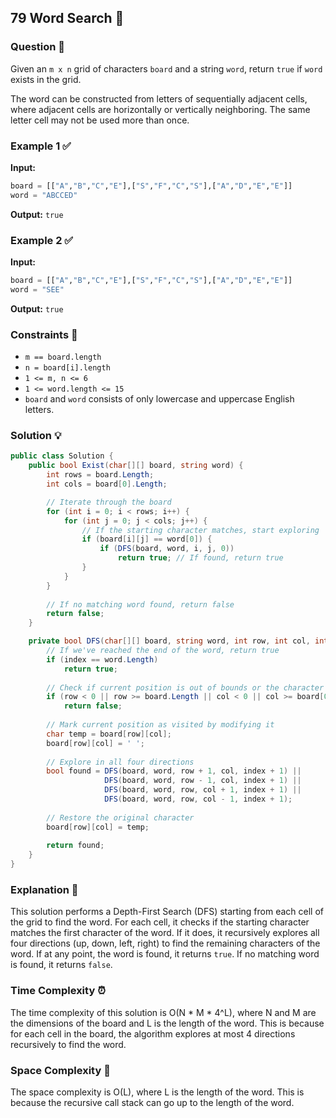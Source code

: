 ## 79 Word Search 🧩

### Question 🎯
Given an `m x n` grid of characters `board` and a string `word`, return `true` if `word` exists in the grid.

The word can be constructed from letters of sequentially adjacent cells, where adjacent cells are horizontally or vertically neighboring. The same letter cell may not be used more than once.

### Example 1 ✅

**Input:** 
```python
board = [["A","B","C","E"],["S","F","C","S"],["A","D","E","E"]]
word = "ABCCED"
```

**Output:** 
`true`

### Example 2 ✅

**Input:** 
```python
board = [["A","B","C","E"],["S","F","C","S"],["A","D","E","E"]]
word = "SEE"
```

**Output:** 
`true`

### Constraints 📏
- `m == board.length`
- `n = board[i].length`
- `1 <= m, n <= 6`
- `1 <= word.length <= 15`
- `board` and `word` consists of only lowercase and uppercase English letters.

### Solution 💡

```csharp
public class Solution {
    public bool Exist(char[][] board, string word) {
        int rows = board.Length;
        int cols = board[0].Length;

        // Iterate through the board
        for (int i = 0; i < rows; i++) {
            for (int j = 0; j < cols; j++) {
                // If the starting character matches, start exploring
                if (board[i][j] == word[0]) {
                    if (DFS(board, word, i, j, 0))
                        return true; // If found, return true
                }
            }
        }
        
        // If no matching word found, return false
        return false;
    }

    private bool DFS(char[][] board, string word, int row, int col, int index) {
        // If we've reached the end of the word, return true
        if (index == word.Length)
            return true;
        
        // Check if current position is out of bounds or the character does not match
        if (row < 0 || row >= board.Length || col < 0 || col >= board[0].Length || board[row][col] != word[index])
            return false;
        
        // Mark current position as visited by modifying it
        char temp = board[row][col];
        board[row][col] = ' ';
        
        // Explore in all four directions
        bool found = DFS(board, word, row + 1, col, index + 1) ||
                     DFS(board, word, row - 1, col, index + 1) ||
                     DFS(board, word, row, col + 1, index + 1) ||
                     DFS(board, word, row, col - 1, index + 1);
        
        // Restore the original character
        board[row][col] = temp;
        
        return found;
    }
}
```

### Explanation 📝
This solution performs a Depth-First Search (DFS) starting from each cell of the grid to find the word. For each cell, it checks if the starting character matches the first character of the word. If it does, it recursively explores all four directions (up, down, left, right) to find the remaining characters of the word. If at any point, the word is found, it returns `true`. If no matching word is found, it returns `false`.

### Time Complexity ⏰
The time complexity of this solution is O(N * M * 4^L), where N and M are the dimensions of the board and L is the length of the word. This is because for each cell in the board, the algorithm explores at most 4 directions recursively to find the word.

### Space Complexity 🚀
The space complexity is O(L), where L is the length of the word. This is because the recursive call stack can go up to the length of the word.
